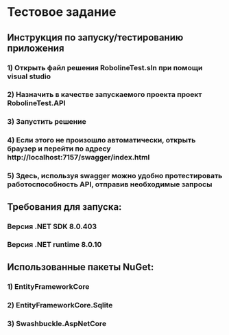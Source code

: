 # Тестовое задание

## Инструкция по запуску/тестированию приложения
### 1) Открыть файл решения RobolineTest.sln при помощи visual studio
### 2) Назначить в качестве запускаемого проекта проект RobolineTest.API
### 3) Запустить решение
### 4) Если этого не произошло автоматически, открыть браузер и перейти по адресу http://localhost:7157/swagger/index.html
### 5) Здесь, используя swagger можно удобно протестировать работоспособность API, отправив необходимые запросы

## Требования для запуска:

### Версия .NET SDK 8.0.403
### Версия .NET runtime 8.0.10

## Использованные пакеты NuGet:
### 1) EntityFrameworkCore
### 2) EntityFrameworkCore.Sqlite
### 3) Swashbuckle.AspNetCore
